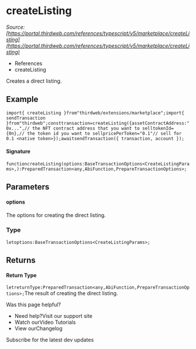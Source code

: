 # createListing

*Source: [https://portal.thirdweb.com/references/typescript/v5/marketplace/createListing](https://portal.thirdweb.com/references/typescript/v5/marketplace/createListing)*

* References
* createListing

Creates a direct listing.

## Example

`import{ createListing }from"thirdweb/extensions/marketplace";import{ sendTransaction }from"thirdweb";consttransaction=createListing({assetContractAddress:"0x...",// the NFT contract address that you want to selltokenId={0n},// the token id you want to sellpricePerToken="0.1"// sell for 0.1 <native token>});awaitsendTransaction({ transaction, account });`
#### Signature

`functioncreateListing(options:BaseTransactionOptions<CreateListingParams>,):PreparedTransaction<any,AbiFunction,PrepareTransactionOptions>;`
## Parameters

#### options

The options for creating the direct listing.

### Type

`letoptions:BaseTransactionOptions<CreateListingParams>;`
## Returns

#### Return Type

`letreturnType:PreparedTransaction<any,AbiFunction,PrepareTransactionOptions>;`The result of creating the direct listing.

Was this page helpful?

* Need help?Visit our support site
* Watch ourVideo Tutorials
* View ourChangelog

Subscribe for the latest dev updates

